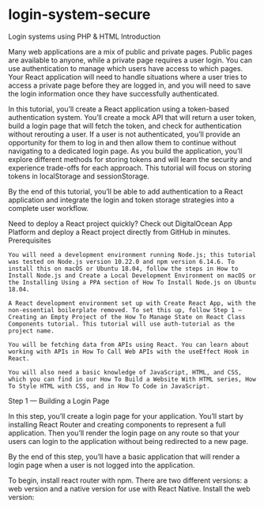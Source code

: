 # login-system-secure
Login systems using PHP &amp; HTML
Introduction

Many web applications are a mix of public and private pages. Public pages are available to anyone, while a private page requires a user login. You can use authentication to manage which users have access to which pages. Your React application will need to handle situations where a user tries to access a private page before they are logged in, and you will need to save the login information once they have successfully authenticated.

In this tutorial, you’ll create a React application using a token-based authentication system. You’ll create a mock API that will return a user token, build a login page that will fetch the token, and check for authentication without rerouting a user. If a user is not authenticated, you’ll provide an opportunity for them to log in and then allow them to continue without navigating to a dedicated login page. As you build the application, you’ll explore different methods for storing tokens and will learn the security and experience trade-offs for each approach. This tutorial will focus on storing tokens in localStorage and sessionStorage.

By the end of this tutorial, you’ll be able to add authentication to a React application and integrate the login and token storage strategies into a complete user workflow.

Need to deploy a React project quickly? Check out DigitalOcean App Platform and deploy a React project directly from GitHub in minutes.
Prerequisites

    You will need a development environment running Node.js; this tutorial was tested on Node.js version 10.22.0 and npm version 6.14.6. To install this on macOS or Ubuntu 18.04, follow the steps in How to Install Node.js and Create a Local Development Environment on macOS or the Installing Using a PPA section of How To Install Node.js on Ubuntu 18.04.

    A React development environment set up with Create React App, with the non-essential boilerplate removed. To set this up, follow Step 1 — Creating an Empty Project of the How To Manage State on React Class Components tutorial. This tutorial will use auth-tutorial as the project name.

    You will be fetching data from APIs using React. You can learn about working with APIs in How To Call Web APIs with the useEffect Hook in React.

    You will also need a basic knowledge of JavaScript, HTML, and CSS, which you can find in our How To Build a Website With HTML series, How To Style HTML with CSS, and in How To Code in JavaScript.

Step 1 — Building a Login Page

In this step, you’ll create a login page for your application. You’ll start by installing React Router and creating components to represent a full application. Then you’ll render the login page on any route so that your users can login to the application without being redirected to a new page.

By the end of this step, you’ll have a basic application that will render a login page when a user is not logged into the application.

To begin, install react router with npm. There are two different versions: a web version and a native version for use with React Native. Install the web version:
